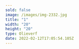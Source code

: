 ```yaml
---
sold: false
image: /images/img-2332.jpg
title: "1"
width: "20"
height: "20"
type: Olieverf
date: 2022-02-12T17:05:54.105Z
---
```

